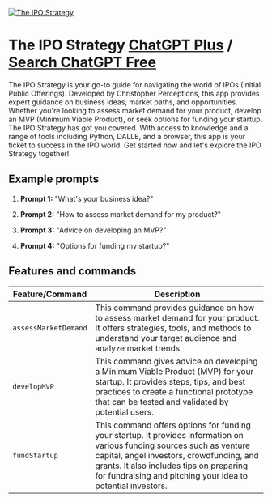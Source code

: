 
[![The IPO Strategy](https://files.oaiusercontent.com/file-7kUoFZpKYYenTHYjNAO5lkKW?se=2123-10-17T06%3A54%3A58Z&sp=r&sv=2021-08-06&sr=b&rscc=max-age%3D31536000%2C%20immutable&rscd=attachment%3B%20filename%3Deb22efaa-1bbb-424e-9025-5daf411e4dfe.png&sig=mf0XS9PfScpNR2ponP14CmZYeiPhve9aEbsxH2eemPk%3D)](https://chat.openai.com/g/g-Uc8qF4MMP-the-ipo-strategy)

# The IPO Strategy [ChatGPT Plus](https://chat.openai.com/g/g-Uc8qF4MMP-the-ipo-strategy) / [Search ChatGPT Free](https://gptcall.net/index.html#/?search=The%20IPO%20Strategy)

The IPO Strategy is your go-to guide for navigating the world of IPOs (Initial Public Offerings). Developed by Christopher Perceptions, this app provides expert guidance on business ideas, market paths, and opportunities. Whether you're looking to assess market demand for your product, develop an MVP (Minimum Viable Product), or seek options for funding your startup, The IPO Strategy has got you covered. With access to knowledge and a range of tools including Python, DALLE, and a browser, this app is your ticket to success in the IPO world. Get started now and let's explore the IPO Strategy together!

## Example prompts

1. **Prompt 1:** "What's your business idea?"

2. **Prompt 2:** "How to assess market demand for my product?"

3. **Prompt 3:** "Advice on developing an MVP?"

4. **Prompt 4:** "Options for funding my startup?"


## Features and commands

| Feature/Command | Description |
| --- | --- |
| `assessMarketDemand` | This command provides guidance on how to assess market demand for your product. It offers strategies, tools, and methods to understand your target audience and analyze market trends. |
| `developMVP` | This command gives advice on developing a Minimum Viable Product (MVP) for your startup. It provides steps, tips, and best practices to create a functional prototype that can be tested and validated by potential users. |
| `fundStartup` | This command offers options for funding your startup. It provides information on various funding sources such as venture capital, angel investors, crowdfunding, and grants. It also includes tips on preparing for fundraising and pitching your idea to potential investors. |


